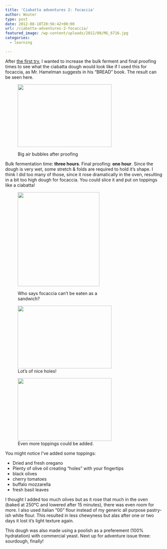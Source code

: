 ```yaml
---
title: 'Ciabatta adventures 2: focaccia'
author: Wouter
type: post
date: 2012-08-18T20:56:42+00:00
url: /ciabatta-adventures-2-focaccia/
featured_image: /wp-content/uploads/2012/08/MG_6716.jpg
categories:
  - learning

---
```

After [the first try][1], I wanted to increase the bulk ferment and final proofing times to see what the ciabatta dough would look like if I used this for focaccia, as Mr. Hamelman suggests in his &#8220;BREAD&#8221; book. The result can be seen here.<figure id="attachment_394" style="width: 300px" class="wp-caption aligncenter">

[<img class="size-medium wp-image-394" title="_MG_6716" src="http://www.redzuurdesem.be/wp-content/uploads/2012/08/MG_6716-300x200.jpg" alt="" width="300" height="200" srcset="http://www.redzuurdesem.be/wp-content/uploads/2012/08/MG_6716-300x200.jpg 300w, http://www.redzuurdesem.be/wp-content/uploads/2012/08/MG_6716-700x466.jpg 700w, http://www.redzuurdesem.be/wp-content/uploads/2012/08/MG_6716.jpg 1024w" sizes="(max-width: 300px) 100vw, 300px" />][2]<figcaption class="wp-caption-text">Big air bubbles after proofing</figcaption></figure> 

Bulk fermentation time: **three hours**. Final proofing: **one hour**. Since the dough is very wet, some stretch & folds are required to hold it&#8217;s shape. I think I did too many of those, since it rose dramatically in the oven, resulting in a bit too high dough for focaccia. You could slice it and put on toppings like a ciabatta!<figure id="attachment_396" style="width: 261px" class="wp-caption alignleft">

[<img class="size-medium wp-image-396" title="_MG_6717" src="http://www.redzuurdesem.be/wp-content/uploads/2012/08/MG_6717-261x300.jpg" alt="" width="261" height="300" srcset="http://www.redzuurdesem.be/wp-content/uploads/2012/08/MG_6717-261x300.jpg 261w, http://www.redzuurdesem.be/wp-content/uploads/2012/08/MG_6717-700x802.jpg 700w, http://www.redzuurdesem.be/wp-content/uploads/2012/08/MG_6717.jpg 893w" sizes="(max-width: 261px) 100vw, 261px" />][3]<figcaption class="wp-caption-text">Who says focaccia can&#8217;t be eaten as a sandwich?</figcaption></figure> <figure id="attachment_397" style="width: 300px" class="wp-caption alignleft">[<img class="size-medium wp-image-397" title="_MG_6719" src="http://www.redzuurdesem.be/wp-content/uploads/2012/08/MG_6719-300x200.jpg" alt="" width="300" height="200" srcset="http://www.redzuurdesem.be/wp-content/uploads/2012/08/MG_6719-300x200.jpg 300w, http://www.redzuurdesem.be/wp-content/uploads/2012/08/MG_6719-700x466.jpg 700w, http://www.redzuurdesem.be/wp-content/uploads/2012/08/MG_6719.jpg 1024w" sizes="(max-width: 300px) 100vw, 300px" />][4]<figcaption class="wp-caption-text">Lot&#8217;s of nice holes!</figcaption></figure> <figure id="attachment_398" style="width: 300px" class="wp-caption alignleft">[<img class="size-medium wp-image-398" title="_MG_6722" src="http://www.redzuurdesem.be/wp-content/uploads/2012/08/MG_6722-300x200.jpg" alt="" width="300" height="200" srcset="http://www.redzuurdesem.be/wp-content/uploads/2012/08/MG_6722-300x200.jpg 300w, http://www.redzuurdesem.be/wp-content/uploads/2012/08/MG_6722-700x466.jpg 700w, http://www.redzuurdesem.be/wp-content/uploads/2012/08/MG_6722.jpg 1024w" sizes="(max-width: 300px) 100vw, 300px" />][5]<figcaption class="wp-caption-text">Even more toppings could be added.</figcaption></figure> 

<div style="clear: both;">
  You might notice I&#8217;ve added some toppings:</p> 
  
  <ul>
    <li>
      Dried and fresh oregano
    </li>
    <li>
      Plenty of olive oil creating &#8220;holes&#8221; with your fingertips
    </li>
    <li>
      black olives
    </li>
    <li>
      cherry tomatoes
    </li>
    <li>
      buffalo mozzarella
    </li>
    <li>
      fresh basil leaves
    </li>
  </ul>
  
  <p>
    I thought I added too much olives but as it rose that much in the oven (baked at 250°C and lowered after 15 minutes), there was even room for more. I also used italian &#8220;00&#8221; flour instead of my generic all purpose pastry-ish white flour. This resulted in less chewyness but alas after one or two days it lost it&#8217;s light texture again.
  </p>
  
  <p>
    This dough was also made using a poolish as a preferement (100% hydratation) with commercial yeast. Next up for adventure issue three: sourdough, finally!
  </p>
  
  <p>
    &nbsp;
  </p>
</div>

 [1]: http://www.redzuurdesem.be/ciabatta-adventure-1/ "Ciabatta adventure 1"
 [2]: http://www.redzuurdesem.be/wp-content/uploads/2012/08/MG_6716.jpg
 [3]: http://www.redzuurdesem.be/wp-content/uploads/2012/08/MG_6717.jpg
 [4]: http://www.redzuurdesem.be/wp-content/uploads/2012/08/MG_6719.jpg
 [5]: http://www.redzuurdesem.be/wp-content/uploads/2012/08/MG_6722.jpg
